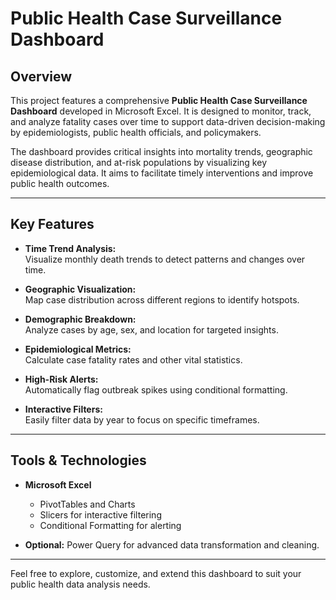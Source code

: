 # Public Health Case Surveillance Dashboard

## Overview

This project features a comprehensive **Public Health Case Surveillance Dashboard** developed in Microsoft Excel. It is designed to monitor, track, and analyze fatality cases over time to support data-driven decision-making by epidemiologists, public health officials, and policymakers.

The dashboard provides critical insights into mortality trends, geographic disease distribution, and at-risk populations by visualizing key epidemiological data. It aims to facilitate timely interventions and improve public health outcomes.

---

## Key Features

- **Time Trend Analysis:**  
  Visualize monthly death trends to detect patterns and changes over time.

- **Geographic Visualization:**  
  Map case distribution across different regions to identify hotspots.

- **Demographic Breakdown:**  
  Analyze cases by age, sex, and location for targeted insights.

- **Epidemiological Metrics:**  
  Calculate case fatality rates and other vital statistics.

- **High-Risk Alerts:**  
  Automatically flag outbreak spikes using conditional formatting.

- **Interactive Filters:**  
  Easily filter data by year to focus on specific timeframes.

---

## Tools & Technologies

- **Microsoft Excel**  
  - PivotTables and Charts  
  - Slicers for interactive filtering  
  - Conditional Formatting for alerting

- **Optional:** Power Query for advanced data transformation and cleaning.

---

Feel free to explore, customize, and extend this dashboard to suit your public health data analysis needs.

